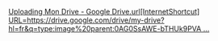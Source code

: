 [Uploading Mon Drive - Google Drive.url[InternetShortcut]
URL=https://drive.google.com/drive/my-drive?hl=fr&q=type:image%20parent:0AG0SsAWE-bTHUk9PVA
…]()
